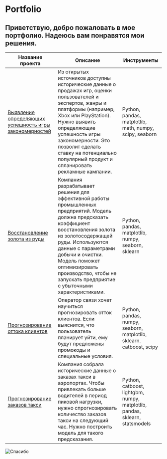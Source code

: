 # Portfolio

## Приветcтвую, добро пожаловать в мое портфолио. Надеюсь вам понравятся мои решения.
|Название проекта|Описание         |Инструменты |
|----------------|-----------------|------------|
|[Выявление определяющих успешность игры закономерностей](https://github.com/jabzon/Portfolio/tree/main/Analyze%20data) |Из открытых источников доступны исторические данные о продажах игр, оценки пользователей и экспертов, жанры и платформы (например, Xbox или PlayStation). Нужно выявить определяющие успешность игры закономерности. Это позволит сделать ставку на потенциально популярный продукт и спланировать рекламные кампании.|Python, pandas, matplotlib, math, numpy, scipy, seaborn|
|[Восстановление золота из руды](https://github.com/jabzon/Portfolio/tree/main/Gold%20recovery%20project)|Компания разрабатывает решения для эффективной работы промышленных предприятий. Модель должна предсказать коэффициент восстановления золота из золотосодержащей руды. Используются данные с параметрами добычи и очистки. Модель поможет оптимизировать производство, чтобы не запускать предприятие с убыточными характеристиками.|Python, pandas, matplotlib, numpy, seaborn, sklearn|
|[Прогнозирование оттока клиентов](https://github.com/jabzon/Portfolio/tree/main/Telecom%20project)|Оператор связи хочет научиться прогнозировать отток клиентов. Если выяснится, что пользователь планирует уйти, ему будут предложены промокоды и специальные условия.|Python, pandas, numpy, seaborn, matplotlib, sklearn. catboost, scipy|
|[Прогнозирование заказов такси](https://github.com/jabzon/Portfolio/tree/main/Time%20series%20project)|Компания собрала исторические данные о заказах такси в аэропортах. Чтобы привлекать больше водителей в период пиковой нагрузки, нужно спрогнозировать количество заказов такси на следующий час. Нужно построить модель для такого предсказания.|Python, catboost, lightgbm, numpy, matplotlib, pandas, sklearn, statsmodels|

![Спасибо](https://image.api.playstation.com/cdn/EP0700/CUSA04909_00/znn2iwtVLx6FDfJiPC8SzJtRGdQBq6Kr.jpg)
